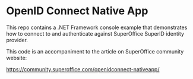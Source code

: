 # OpenID Connect Native App

This repo contains a .NET Framework console example that demonstrates how to connect to and authenticate against SuperOffice SuperID identity provider.

This code is an accompaniment to the article on SuperOffice community website:

<https://community.superoffice.com/openidconnect-nativeapp/>